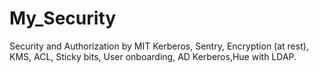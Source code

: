 # My_Security
Security and Authorization by MIT Kerberos, Sentry, Encryption (at rest), KMS, ACL, Sticky bits, User onboarding, AD Kerberos,Hue with LDAP.
